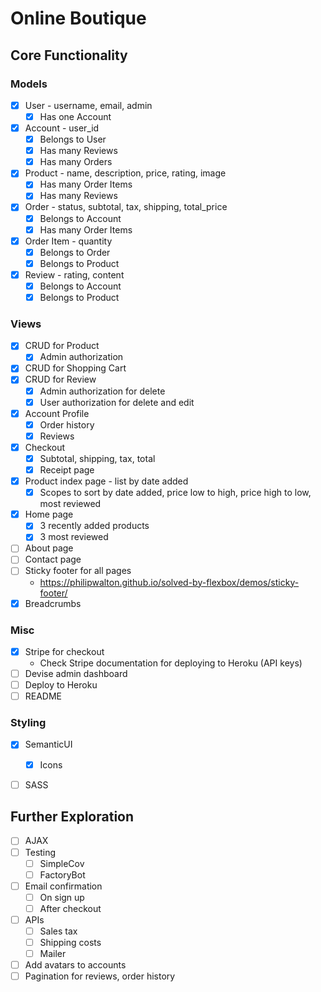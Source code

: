 # Online Boutique

## Core Functionality

### Models
- [x] User - username, email, admin
  - [x] Has one Account
- [x] Account - user_id
  - [x] Belongs to User
  - [x] Has many Reviews
  - [x] Has many Orders
- [x] Product - name, description, price, rating, image
  - [x] Has many Order Items
  - [x] Has many Reviews
- [x] Order - status, subtotal, tax, shipping, total_price
  - [x] Belongs to Account
  - [x] Has many Order Items
- [x] Order Item - quantity
  - [x] Belongs to Order
  - [x] Belongs to Product
- [x] Review - rating, content
  - [x] Belongs to Account
  - [x] Belongs to Product

### Views
- [x] CRUD for Product
  - [x] Admin authorization
- [x] CRUD for Shopping Cart
- [x] CRUD for Review
  - [x] Admin authorization for delete
  - [x] User authorization for delete and edit
- [x] Account Profile
  - [x] Order history
  - [x] Reviews
- [x] Checkout
  - [x] Subtotal, shipping, tax, total
  - [x] Receipt page
- [x] Product index page - list by date added
  - [x] Scopes to sort by date added, price low to high, price high to low, most reviewed
- [x] Home page
  - [x] 3 recently added products
  - [x] 3 most reviewed
- [ ] About page
- [ ] Contact page
- [ ] Sticky footer for all pages
  * https://philipwalton.github.io/solved-by-flexbox/demos/sticky-footer/
- [x] Breadcrumbs

### Misc
- [x] Stripe for checkout
  * Check Stripe documentation for deploying to Heroku (API keys)
- [ ] Devise admin dashboard
- [ ] Deploy to Heroku
- [ ] README

### Styling
- [x] SemanticUI
  - [x] Icons
- [ ] SASS


## Further Exploration
- [ ] AJAX
- [ ] Testing
  - [ ] SimpleCov
  - [ ] FactoryBot
- [ ] Email confirmation
  - [ ] On sign up
  - [ ] After checkout
- [ ] APIs
  - [ ] Sales tax
  - [ ] Shipping costs
  - [ ] Mailer
- [ ] Add avatars to accounts
- [ ] Pagination for reviews, order history
